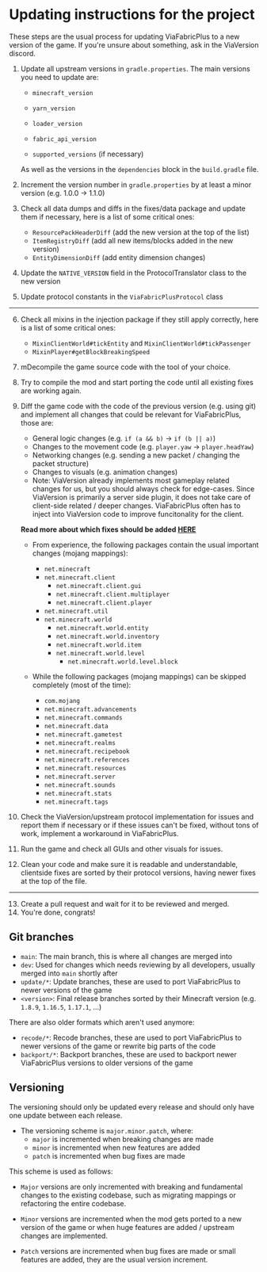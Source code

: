 # Updating instructions for the project
These steps are the usual process for updating ViaFabricPlus to a new version of the game. If you're unsure about something, ask in the ViaVersion discord.

1. Update all upstream versions in `gradle.properties`. The main versions you need to update are:
    - `minecraft_version`
    - `yarn_version`
    - `loader_version`
    - `fabric_api_version`

    - `supported_versions` (if necessary)
   
   As well as the versions in the `dependencies` block in the `build.gradle` file.
2. Increment the version number in `gradle.properties` by at least a minor version (e.g. 1.0.0 -> 1.1.0)
3. Check all data dumps and diffs in the fixes/data package and update them if necessary, here is a list of some critical ones:
    - `ResourcePackHeaderDiff` (add the new version at the top of the list)
    - `ItemRegistryDiff` (add all new items/blocks added in the new version)
    - `EntityDimensionDiff` (add entity dimension changes)
4. Update the `NATIVE_VERSION` field in the ProtocolTranslator class to the new version
5. Update protocol constants in the `ViaFabricPlusProtocol` class
-------------
6. Check all mixins in the injection package if they still apply correctly, here is a list of some critical ones:
    - `MixinClientWorld#tickEntity` and `MixinClientWorld#tickPassenger`
    - `MixinPlayer#getBlockBreakingSpeed`
7. mDecompile the game source code with the tool of your choice.
8. Try to compile the mod and start porting the code until all existing fixes are working again.
9. Diff the game code with the code of the previous version (e.g. using git) and implement all changes that could be relevant for ViaFabricPlus, those are:
    - General logic changes (e.g. `if (a && b)` -> `if (b || a)`)
    - Changes to the movement code (e.g. `player.yaw` -> `player.headYaw`)
    - Networking changes (e.g. sending a new packet / changing the packet structure)
    - Changes to visuals (e.g. animation changes)
    - Note: ViaVersion already implements most gameplay related changes for us, but you should always check for edge-cases. Since ViaVersion
      is primarily a server side plugin, it does not take care of client-side related / deeper changes. ViaFabricPlus often has to inject into
      ViaVersion code to improve funcitonality for the client.
   
    **Read more about which fixes should be added [HERE](../CONTRIBUTING.md#adding-protocol-new-fixes---which-are-important-and-which-arent)**

   - From experience, the following packages contain the usual important changes (mojang mappings):
     - `net.minecraft`
     - `net.minecraft.client`
        - `net.minecraft.client.gui`
        - `net.minecraft.client.multiplayer`
        - `net.minecraft.client.player`
     - `net.minecraft.util`
     - `net.minecraft.world`
       - `net.minecraft.world.entity`
       - `net.minecraft.world.inventory`
       - `net.minecraft.world.item`
       - `net.minecraft.world.level`
         - `net.minecraft.world.level.block`

   - While the following packages (mojang mappings) can be skipped completely (most of the time):
     - `com.mojang`
     - `net.minecraft.advancements`
     - `net.minecraft.commands`
     - `net.minecraft.data`
     - `net.minecraft.gametest`
     - `net.minecraft.realms`
     - `net.minecraft.recipebook`
     - `net.minecraft.references`
     - `net.minecraft.resources`
     - `net.minecraft.server`
     - `net.minecraft.sounds`
     - `net.minecraft.stats`
     - `net.minecraft.tags`

10. Check the ViaVersion/upstream protocol implementation for issues and report them if necessary or if these issues can't be fixed,
   without tons of work, implement a workaround in ViaFabricPlus.
11. Run the game and check all GUIs and other visuals for issues.
12. Clean your code and make sure it is readable and understandable, clientside fixes are sorted by their protocol versions, having
   newer fixes at the top of the file.
-------------
13. Create a pull request and wait for it to be reviewed and merged.
14. You're done, congrats!

## Git branches
- `main`: The main branch, this is where all changes are merged into
- `dev`: Used for changes which needs reviewing by all developers, usually merged into `main` shortly after
- `update/*`: Update branches, these are used to port ViaFabricPlus to newer versions of the game
- `<version>`: Final release branches sorted by their Minecraft version (e.g. `1.8.9`, `1.16.5`, `1.17.1`, ...)

There are also older formats which aren't used anymore:
- `recode/*`: Recode branches, these are used to port ViaFabricPlus to newer versions of the game or rewrite big parts of the code
- `backport/*`: Backport branches, these are used to backport newer ViaFabricPlus versions to older versions of the game

## Versioning
The versioning should only be updated every release and should only have one update between each release.
- The versioning scheme is `major.minor.patch`, where:
    - `major` is incremented when breaking changes are made
    - `minor` is incremented when new features are added
    - `patch` is incremented when bug fixes are made

This scheme is used as follows:
- `Major` versions are only incremented with breaking and fundamental changes to the existing codebase, such as migrating mappings
or refactoring the entire codebase.

- `Minor` versions are incremented when the mod gets ported to a new version of the game or when huge features are added / 
upstream changes are implemented.

- `Patch` versions are incremented when bug fixes are made or small features are added, they are the usual version increment.